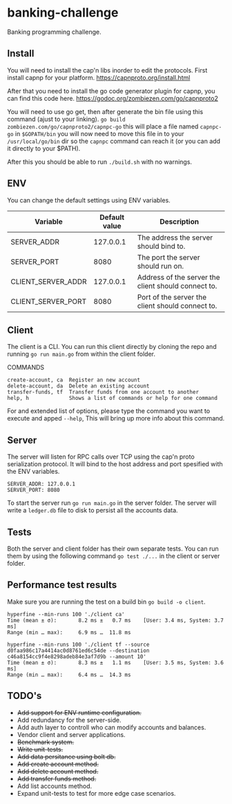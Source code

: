 # banking-challenge
Banking programming challenge.

## Install
You will need to install the cap'n libs inorder to edit the protocols.
First install capnp for your platform.
https://capnproto.org/install.html

After that you need to install the go code generator plugin for capnp,
you can find this code here.
https://godoc.org/zombiezen.com/go/capnproto2

You will need to use go get, then after generate the bin file using this command (ajust to your linking).
`go build zombiezen.com/go/capnproto2/capnpc-go`
this will place a file named `capnpc-go` in `$GOPATH/bin`
you will now need to move this file in to your `/usr/local/go/bin`
dir so the `capnpc` command can reach it (or you can add it directly to your $PATH).

After this you should be able to run `./build.sh` with no warnings.

## ENV
You can change the default settings using ENV variables.

Variable | Default value | Description
--- | --- | ---
SERVER_ADDR | 127.0.0.1 | The address the server should bind to.
SERVER_PORT | 8080 | The port the server should run on.
CLIENT_SERVER_ADDR | 127.0.0.1 | Address of the server the client should connect to.
CLIENT_SERVER_PORT | 8080 | Port of the server the client should connect to.

## Client
The client is a CLI.
You can run this client directly by cloning the repo and running `go run main.go` from within the client folder.

COMMANDS
```
create-account, ca  Register an new account
delete-account, da  Delete an existing account
transfer-funds, tf  Transfer funds from one account to another
help, h             Shows a list of commands or help for one command
```

For and extended list of options, please type the command you want to execute and apped `--help`,
This will bring up more info about this command.

## Server
The server will listen for RPC calls over TCP using the cap'n proto serialization protocol.
It will bind to the host address and port spesified with the ENV variables.
```
SERVER_ADDR: 127.0.0.1
SERVER_PORT: 8080
```
To start the server run `go run main.go` in the server folder.
The server will write a `ledger.db` file to disk to persist all the accounts data.

## Tests
Both the server and client folder has their own separate tests.
You can run them by using the following command `go test ./...` in the client or server folder.

## Performance test results
Make sure you are running the test on a build bin `go build -o client`.
```
hyperfine --min-runs 100 './client ca'
Time (mean ± σ):       8.2 ms ±   0.7 ms    [User: 3.4 ms, System: 3.7 ms]
Range (min … max):     6.9 ms …  11.8 ms
```
```
hyperfine --min-runs 100 './client tf --source d0faa986c17a4414ac0d8761ed6c54de --destination c46a8154cc9f4e8298adeb84e3af7d9b --amount 10'
Time (mean ± σ):       8.3 ms ±   1.1 ms    [User: 3.5 ms, System: 3.6 ms]
Range (min … max):     6.4 ms …  14.3 ms
```

## TODO's
* ~~Add support for ENV runtime configuration.~~
* Add redundancy for the server-side.
* Add auth layer to controll who can modify accounts and balances.
* Vendor client and server applications.
* ~~Benchmark system.~~
* ~~Write unit-tests.~~
* ~~Add data persitance using bolt db.~~
* ~~Add create account method.~~
* ~~Add delete account method.~~
* ~~Add transfer funds method.~~
* Add list accounts method.
* Expand unit-tests to test for more edge case scenarios.

